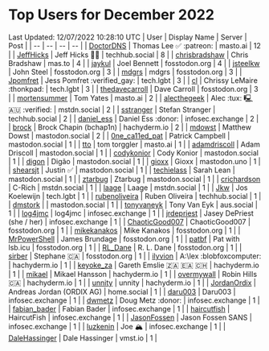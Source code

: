 # Top Users for December 2022
Last Updated: 12/07/2022 10:28:10 UTC
| User | Display Name | Server | Post |
| -- | -- | -- | -- |
| [DoctorDNS](https://masto.ai/@DoctorDNS) | Thomas Lee ✅ :patreon: | masto.ai | 12 |
| [JeffHicks](https://techhub.social/@JeffHicks) | Jeff Hicks 🐶🎼 | techhub.social | 8 |
| [chrisbradshaw](https://mas.to/@chrisbradshaw) | Chris Bradshaw | mas.to | 4 |
| [jaykul](https://fosstodon.org/@jaykul) | Joel Bennett | fosstodon.org | 4 |
| [jsteelkw](https://fosstodon.org/@jsteelkw) | John Steel | fosstodon.org | 3 |
| [mdgrs](https://fosstodon.org/@mdgrs) | mdgrs | fosstodon.org | 3 |
| [Jpomfret](https://tech.lgbt/@Jpomfret) | Jess Pomfret :verified_gay: | tech.lgbt | 3 |
| [cl](https://tech.lgbt/@cl) | Chrissy LeMaire :thonkpad: | tech.lgbt | 3 |
| [thedavecarroll](https://fosstodon.org/@thedavecarroll) | Dave Carroll | fosstodon.org | 3 |
| [mortensummer](https://masto.ai/@mortensummer) | Tom Yates | masto.ai | 2 |
| [alecthegeek](https://mstdn.social/@alecthegeek) | Alec :tux: 🖳 🇦🇺 :verified: | mstdn.social | 2 |
| [sstranger](https://techhub.social/@sstranger) | Stefan Stranger | techhub.social | 2 |
| [daniel_ess](https://infosec.exchange/@daniel_ess) | Daniel Ess :donor: | infosec.exchange | 2 |
| [brock](https://hachyderm.io/@brock) | Brock Chapin (bchap1n) | hachyderm.io | 2 |
| [mdowst](https://mastodon.social/@mdowst) | Matthew Dowst | mastodon.social | 2 |
| [0ne_ca11ed_pat](https://mastodon.social/@0ne_ca11ed_pat) | Patrick Campbell | mastodon.social | 1 |
| [tto](https://masto.ai/@tto) | tom torggler | masto.ai | 1 |
| [adamdriscoll](https://mastodon.social/@adamdriscoll) | Adam Driscoll | mastodon.social | 1 |
| [codykonior](https://mastodon.social/@codykonior) | Cody Konior | mastodon.social | 1 |
| [digon](https://mastodon.social/@digon) | Digão | mastodon.social | 1 |
| [gioxx](https://mastodon.uno/@gioxx) | Gioxx | mastodon.uno | 1 |
| [shearsjt](https://mastodon.social/@shearsjt) | Justin ✅ | mastodon.social | 1 |
| [techielass](https://mastodon.social/@techielass) | Sarah Lean | mastodon.social | 1 |
| [ztarbug](https://mastodon.social/@ztarbug) | Ztarbug | mastodon.social | 1 |
| [crichardson](https://mstdn.social/@crichardson) | C-Rich | mstdn.social | 1 |
| [laage](https://mstdn.social/@laage) | Laage | mstdn.social | 1 |
| [Jkw](https://tech.lgbt/@Jkw) | Jos Koelewijn | tech.lgbt | 1 |
| [rubenoliveira](https://techhub.social/@rubenoliveira) | Ruben Oliveira | techhub.social | 1 |
| [dmstork](https://mastodon.social/@dmstork) |  | mastodon.social | 1 |
| [tonyvaneyk](https://aus.social/@tonyvaneyk) | Tony Van Eyk | aus.social | 1 |
| [log4jmc](https://infosec.exchange/@log4jmc) | log4jmc | infosec.exchange | 1 |
| [jrdepriest](https://infosec.exchange/@jrdepriest) | Jasey DePriest (she / her) | infosec.exchange | 1 |
| [ChaoticGood007](https://fosstodon.org/@ChaoticGood007) | ChaoticGood007 | fosstodon.org | 1 |
| [mikekanakos](https://fosstodon.org/@mikekanakos) | Mike Kanakos | fosstodon.org | 1 |
| [MrPowerShell](https://fosstodon.org/@MrPowerShell) | James Brundage | fosstodon.org | 1 |
| [patbf](https://fosstodon.org/@patbf) | Pat with lsb.icu | fosstodon.org | 1 |
| [RL_Dane](https://fosstodon.org/@RL_Dane) | R. L. Dane | fosstodon.org | 1 |
| [sirber](https://fosstodon.org/@sirber) | Stephane 🇨🇦 | fosstodon.org | 1 |
| [ilyvion](https://hachyderm.io/@ilyvion) | A:\lex :blobfoxcomputer: | hachyderm.io | 1 |
| [keyoke_za](https://hachyderm.io/@keyoke_za) | Gareth Emslie 🇿🇦 🇪🇦 🇨🇭 | hachyderm.io | 1 |
| [mikael](https://hachyderm.io/@mikael) | Mikael Hansson | hachyderm.io | 1 |
| [overmywall](https://hachyderm.io/@overmywall) | Robin Hills 🇨🇦 | hachyderm.io | 1 |
| [unnity](https://hachyderm.io/@unnity) | unnity | hachyderm.io | 1 |
| [JordanOrdix](https://home.social/@JordanOrdix) | Andreas Jordan (ORDIX AG) | home.social | 1 |
| [daru003](https://infosec.exchange/@daru003) | Daru003 | infosec.exchange | 1 |
| [dwmetz](https://infosec.exchange/@dwmetz) | Doug Metz :donor: | infosec.exchange | 1 |
| [fabian_bader](https://infosec.exchange/@fabian_bader) | Fabian Bader | infosec.exchange | 1 |
| [haircutfish](https://infosec.exchange/@haircutfish) | HaircutFish | infosec.exchange | 1 |
| [JasonFossen](https://infosec.exchange/@JasonFossen) | Jason Fossen SANS | infosec.exchange | 1 |
| [luzkenin](https://infosec.exchange/@luzkenin) | Joe 🏔️ | infosec.exchange | 1 |
| [DaleHassinger](https://vmst.io/@DaleHassinger) | Dale Hassinger | vmst.io | 1 |
